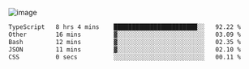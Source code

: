 ![image](https://github-profile-trophy.vercel.app/?username=CMOISDEAD&theme=darkhub&row=1&no-frame=true&margin-w=15&margin-h=15)
<!--START_SECTION:waka-->

```txt
TypeScript   8 hrs 4 mins    ███████████████████████░░   92.22 %
Other        16 mins         ▓░░░░░░░░░░░░░░░░░░░░░░░░   03.09 %
Bash         12 mins         ▓░░░░░░░░░░░░░░░░░░░░░░░░   02.35 %
JSON         11 mins         ▓░░░░░░░░░░░░░░░░░░░░░░░░   02.10 %
CSS          0 secs          ░░░░░░░░░░░░░░░░░░░░░░░░░   00.11 %
```

<!--END_SECTION:waka--> 
